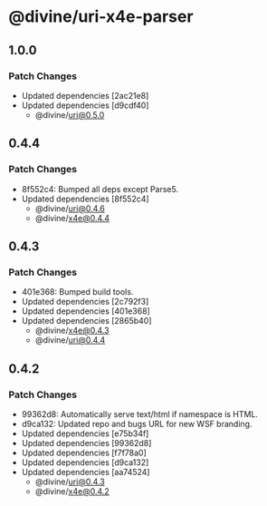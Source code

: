 # @divine/uri-x4e-parser

## 1.0.0

### Patch Changes

- Updated dependencies [2ac21e8]
- Updated dependencies [d9cdf40]
  - @divine/uri@0.5.0

## 0.4.4

### Patch Changes

- 8f552c4: Bumped all deps except Parse5.
- Updated dependencies [8f552c4]
  - @divine/uri@0.4.6
  - @divine/x4e@0.4.4

## 0.4.3

### Patch Changes

- 401e368: Bumped build tools.
- Updated dependencies [2c792f3]
- Updated dependencies [401e368]
- Updated dependencies [2865b40]
  - @divine/x4e@0.4.3
  - @divine/uri@0.4.4

## 0.4.2

### Patch Changes

- 99362d8: Automatically serve text/html if namespace is HTML.
- d9ca132: Updated repo and bugs URL for new WSF branding.
- Updated dependencies [e75b34f]
- Updated dependencies [99362d8]
- Updated dependencies [f7f78a0]
- Updated dependencies [d9ca132]
- Updated dependencies [aa74524]
  - @divine/uri@0.4.3
  - @divine/x4e@0.4.2
